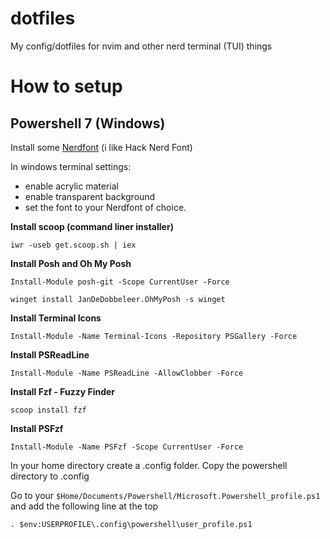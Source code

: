 # dotfiles
My config/dotfiles for nvim and other nerd terminal (TUI) things

# How to setup

## Powershell 7 (Windows)

Install some [Nerdfont](https://github.com/ryanoasis/nerd-fonts) (i like Hack Nerd Font)


In windows terminal settings:
- enable acrylic material
- enable transparent background
- set the font to your Nerdfont of choice.


**Install scoop (command liner installer)**

    iwr -useb get.scoop.sh | iex

**Install Posh and Oh My Posh**

    Install-Module posh-git -Scope CurrentUser -Force

    winget install JanDeDobbeleer.OhMyPosh -s winget

**Install Terminal Icons**

    Install-Module -Name Terminal-Icons -Repository PSGallery -Force

**Install PSReadLine**

    Install-Module -Name PSReadLine -AllowClobber -Force

**Install Fzf - Fuzzy Finder**
    
    scoop install fzf

**Install PSFzf**
    
    Install-Module -Name PSFzf -Scope CurrentUser -Force
    
In your home directory create a .config folder.
Copy the powershell directory to .config

Go to your `$Home/Documents/Powershell/Microsoft.Powershell_profile.ps1` and add the following line at the top

    . $env:USERPROFILE\.config\powershell\user_profile.ps1
